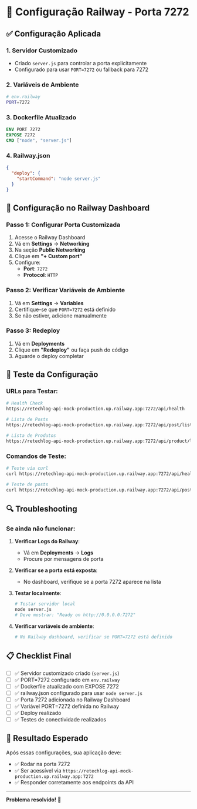 # 🚀 Configuração Railway - Porta 7272

## ✅ Configuração Aplicada

### 1. **Servidor Customizado**
- Criado `server.js` para controlar a porta explicitamente
- Configurado para usar `PORT=7272` ou fallback para 7272

### 2. **Variáveis de Ambiente**
```bash
# env.railway
PORT=7272
```

### 3. **Dockerfile Atualizado**
```dockerfile
ENV PORT 7272
EXPOSE 7272
CMD ["node", "server.js"]
```

### 4. **Railway.json**
```json
{
  "deploy": {
    "startCommand": "node server.js"
  }
}
```

## 🔧 Configuração no Railway Dashboard

### Passo 1: Configurar Porta Customizada
1. Acesse o Railway Dashboard
2. Vá em **Settings** → **Networking**
3. Na seção **Public Networking**
4. Clique em **"+ Custom port"**
5. Configure:
   - **Port**: `7272`
   - **Protocol**: `HTTP`

### Passo 2: Verificar Variáveis de Ambiente
1. Vá em **Settings** → **Variables**
2. Certifique-se que `PORT=7272` está definido
3. Se não estiver, adicione manualmente

### Passo 3: Redeploy
1. Vá em **Deployments**
2. Clique em **"Redeploy"** ou faça push do código
3. Aguarde o deploy completar

## 🧪 Teste da Configuração

### URLs para Testar:
```bash
# Health Check
https://retechlog-api-mock-production.up.railway.app:7272/api/health

# Lista de Posts
https://retechlog-api-mock-production.up.railway.app:7272/api/post/list

# Lista de Produtos
https://retechlog-api-mock-production.up.railway.app:7272/api/product/list
```

### Comandos de Teste:
```bash
# Teste via curl
curl https://retechlog-api-mock-production.up.railway.app:7272/api/health

# Teste de posts
curl https://retechlog-api-mock-production.up.railway.app:7272/api/post/list
```

## 🔍 Troubleshooting

### Se ainda não funcionar:

1. **Verificar Logs do Railway**:
   - Vá em **Deployments** → **Logs**
   - Procure por mensagens de porta

2. **Verificar se a porta está exposta**:
   - No dashboard, verifique se a porta 7272 aparece na lista

3. **Testar localmente**:
   ```bash
   # Testar servidor local
   node server.js
   # Deve mostrar: "Ready on http://0.0.0.0:7272"
   ```

4. **Verificar variáveis de ambiente**:
   ```bash
   # No Railway dashboard, verificar se PORT=7272 está definido
   ```

## 📋 Checklist Final

- [ ] ✅ Servidor customizado criado (`server.js`)
- [ ] ✅ PORT=7272 configurado em `env.railway`
- [ ] ✅ Dockerfile atualizado com EXPOSE 7272
- [ ] ✅ railway.json configurado para usar `node server.js`
- [ ] ✅ Porta 7272 adicionada no Railway Dashboard
- [ ] ✅ Variável PORT=7272 definida no Railway
- [ ] ✅ Deploy realizado
- [ ] ✅ Testes de conectividade realizados

## 🎯 Resultado Esperado

Após essas configurações, sua aplicação deve:
- ✅ Rodar na porta 7272
- ✅ Ser acessível via `https://retechlog-api-mock-production.up.railway.app:7272`
- ✅ Responder corretamente aos endpoints da API

---

**Problema resolvido!** 🎉

